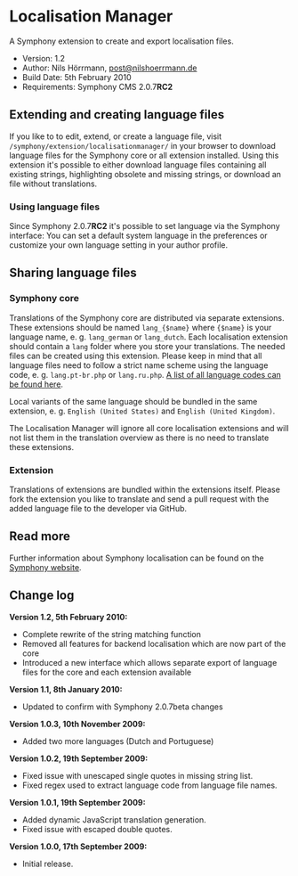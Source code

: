 # Localisation Manager

A Symphony extension to create and export localisation files.

- Version: 1.2
- Author: Nils Hörrmann, post@nilshoerrmann.de
- Build Date: 5th February 2010
- Requirements: Symphony CMS 2.0.7**RC2**


## Extending and creating language files

If you like to to edit, extend, or create a language file, visit `/symphony/extension/localisationmanager/` in your browser to download language files for the Symphony core or all extension installed. Using this extension it's possible to either download language files containing all existing strings, highlighting obsolete and missing strings, or download an file without translations. 


### Using language files

Since Symphony 2.0.7**RC2** it's possible to set language via the Symphony interface: You can set a default system language in the preferences or customize your own language setting in your author profile. 


## Sharing language files

### Symphony core

Translations of the Symphony core are distributed via separate extensions. These extensions should be named `lang_{$name}` where `{$name}` is your language name, e. g. `lang_german` or `lang_dutch`. Each localisation extension should contain a `lang` folder where you store your translations. The needed files can be created using this extension. Please keep in mind that all language files need to follow a strict name scheme using the language code, e. g. `lang.pt-br.php` or `lang.ru.php`. [A list of all language codes can be found here](http://msdn.microsoft.com/en-us/library/ms533052(VS.85).aspx).

Local variants of the same language should be bundled in the same extension, e. g. `English (United States)` and `English (United Kingdom)`.

The Localisation Manager will ignore all core localisation extensions and will not list them in the translation overview as there is no need to translate these extensions.

### Extension

Translations of extensions are bundled within the extensions itself. Please fork the extension you like to translate and send a pull request with the added language file to the developer via GitHub.


## Read more

Further information about Symphony localisation can be found on the [Symphony website](http://symphony-cms.com/learn/articles/view/localisation-in-symphony/).


## Change log

**Version 1.2, 5th February 2010:**

- Complete rewrite of the string matching function
- Removed all features for backend localisation which are now part of the core
- Introduced a new interface which allows separate export of language files for the core and each extension available

**Version 1.1, 8th January 2010:**

- Updated to confirm with Symphony 2.0.7beta changes

**Version 1.0.3, 10th November 2009:**

- Added two more languages (Dutch and Portuguese)

**Version 1.0.2, 19th September 2009:**

- Fixed issue with unescaped single quotes in missing string list.
- Fixed regex used to extract language code from language file names.

**Version 1.0.1, 19th September 2009:** 

- Added dynamic JavaScript translation generation.
- Fixed issue with escaped double quotes.

**Version 1.0.0, 17th September 2009:**

- Initial release.